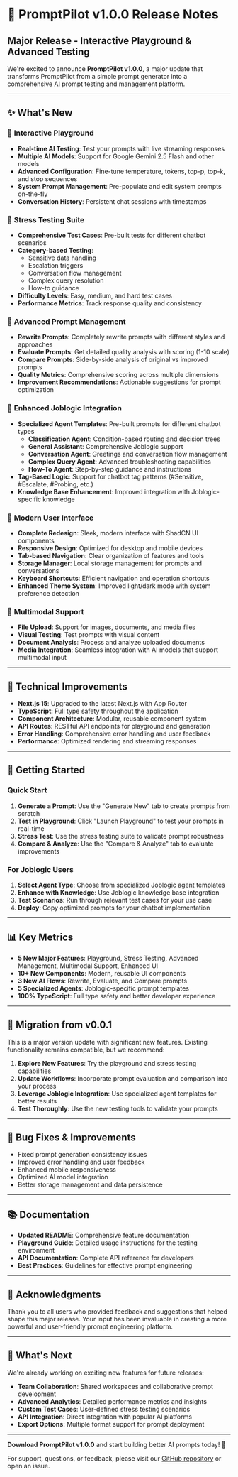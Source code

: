 # 🚀 PromptPilot v1.0.0 Release Notes

## Major Release - Interactive Playground & Advanced Testing

We're excited to announce **PromptPilot v1.0.0**, a major update that transforms PromptPilot from a simple prompt generator into a comprehensive AI prompt testing and management platform.

---

## ✨ What's New

### 🧪 **Interactive Playground**
- **Real-time AI Testing**: Test your prompts with live streaming responses
- **Multiple AI Models**: Support for Google Gemini 2.5 Flash and other models
- **Advanced Configuration**: Fine-tune temperature, tokens, top-p, top-k, and stop sequences
- **System Prompt Management**: Pre-populate and edit system prompts on-the-fly
- **Conversation History**: Persistent chat sessions with timestamps

### 🔬 **Stress Testing Suite**
- **Comprehensive Test Cases**: Pre-built tests for different chatbot scenarios
- **Category-based Testing**: 
  - Sensitive data handling
  - Escalation triggers
  - Conversation flow management
  - Complex query resolution
  - How-to guidance
- **Difficulty Levels**: Easy, medium, and hard test cases
- **Performance Metrics**: Track response quality and consistency

### 🎯 **Advanced Prompt Management**
- **Rewrite Prompts**: Completely rewrite prompts with different styles and approaches
- **Evaluate Prompts**: Get detailed quality analysis with scoring (1-10 scale)
- **Compare Prompts**: Side-by-side analysis of original vs improved prompts
- **Quality Metrics**: Comprehensive scoring across multiple dimensions
- **Improvement Recommendations**: Actionable suggestions for prompt optimization

### 🏢 **Enhanced Joblogic Integration**
- **Specialized Agent Templates**: Pre-built prompts for different chatbot types
  - **Classification Agent**: Condition-based routing and decision trees
  - **General Assistant**: Comprehensive Joblogic support
  - **Conversation Agent**: Greetings and conversation flow management
  - **Complex Query Agent**: Advanced troubleshooting capabilities
  - **How-To Agent**: Step-by-step guidance and instructions
- **Tag-Based Logic**: Support for chatbot tag patterns (#Sensitive, #Escalate, #Probing, etc.)
- **Knowledge Base Enhancement**: Improved integration with Joblogic-specific knowledge

### 🎨 **Modern User Interface**
- **Complete Redesign**: Sleek, modern interface with ShadCN UI components
- **Responsive Design**: Optimized for desktop and mobile devices
- **Tab-based Navigation**: Clear organization of features and tools
- **Storage Manager**: Local storage management for prompts and conversations
- **Keyboard Shortcuts**: Efficient navigation and operation shortcuts
- **Enhanced Theme System**: Improved light/dark mode with system preference detection

### 📁 **Multimodal Support**
- **File Upload**: Support for images, documents, and media files
- **Visual Testing**: Test prompts with visual content
- **Document Analysis**: Process and analyze uploaded documents
- **Media Integration**: Seamless integration with AI models that support multimodal input

---

## 🔧 Technical Improvements

- **Next.js 15**: Upgraded to the latest Next.js with App Router
- **TypeScript**: Full type safety throughout the application
- **Component Architecture**: Modular, reusable component system
- **API Routes**: RESTful API endpoints for playground and generation
- **Error Handling**: Comprehensive error handling and user feedback
- **Performance**: Optimized rendering and streaming responses

---

## 🚀 Getting Started

### Quick Start
1. **Generate a Prompt**: Use the "Generate New" tab to create prompts from scratch
2. **Test in Playground**: Click "Launch Playground" to test your prompts in real-time
3. **Stress Test**: Use the stress testing suite to validate prompt robustness
4. **Compare & Analyze**: Use the "Compare & Analyze" tab to evaluate improvements

### For Joblogic Users
1. **Select Agent Type**: Choose from specialized Joblogic agent templates
2. **Enhance with Knowledge**: Use Joblogic knowledge base integration
3. **Test Scenarios**: Run through relevant test cases for your use case
4. **Deploy**: Copy optimized prompts for your chatbot implementation

---

## 📊 Key Metrics

- **5 New Major Features**: Playground, Stress Testing, Advanced Management, Multimodal Support, Enhanced UI
- **10+ New Components**: Modern, reusable UI components
- **3 New AI Flows**: Rewrite, Evaluate, and Compare prompts
- **5 Specialized Agents**: Joblogic-specific prompt templates
- **100% TypeScript**: Full type safety and better developer experience

---

## 🔄 Migration from v0.0.1

This is a major version update with significant new features. Existing functionality remains compatible, but we recommend:

1. **Explore New Features**: Try the playground and stress testing capabilities
2. **Update Workflows**: Incorporate prompt evaluation and comparison into your process
3. **Leverage Joblogic Integration**: Use specialized agent templates for better results
4. **Test Thoroughly**: Use the new testing tools to validate your prompts

---

## 🐛 Bug Fixes & Improvements

- Fixed prompt generation consistency issues
- Improved error handling and user feedback
- Enhanced mobile responsiveness
- Optimized AI model integration
- Better storage management and data persistence

---

## 📚 Documentation

- **Updated README**: Comprehensive feature documentation
- **Playground Guide**: Detailed usage instructions for the testing environment
- **API Documentation**: Complete API reference for developers
- **Best Practices**: Guidelines for effective prompt engineering

---

## 🙏 Acknowledgments

Thank you to all users who provided feedback and suggestions that helped shape this major release. Your input has been invaluable in creating a more powerful and user-friendly prompt engineering platform.

---

## 🔮 What's Next

We're already working on exciting new features for future releases:
- **Team Collaboration**: Shared workspaces and collaborative prompt development
- **Advanced Analytics**: Detailed performance metrics and insights
- **Custom Test Cases**: User-defined stress testing scenarios
- **API Integration**: Direct integration with popular AI platforms
- **Export Options**: Multiple format support for prompt deployment

---

**Download PromptPilot v1.0.0** and start building better AI prompts today! 🎉

For support, questions, or feedback, please visit our [GitHub repository](https://github.com/sshssn/promptpilot) or open an issue.
